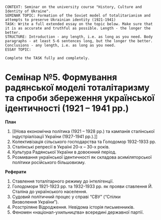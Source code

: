 ```
CONTEXT: Seminar on the university course "History, Culture and Identity of Ukraine".
SEMINAR TOPIC: Formation of the Soviet model of totalitarianism and attempts to preserve Ukrainian identity (1921-1941)
TASK: Write a full extended essay on the topic below. Make sure that it is as accurate and truthful as possible. Length - the longer the better.
STRUCTURE: Introduction - any length, i.e. as long as you need. Body paragraphs - at least 5-6 sentences long, but the longer the better. Conclusions - any length, i.e. as long as you need.
ESSAY TOPIC:

Complete the TASK fully and completely.
```

# Семінар №5. Формування радянської моделі тоталітаризму та спроби збереження української ідентичності (1921 – 1941 рр.)

**План**

1. [[Нова економічна політика (1921 – 1928 рр.) та кампанія сталінської індустріалізації України (1927-1941 рр.).]]
2. Колективізація сільського господарства та Голодомор 1932-1933 рр.
3. Сталінські репресії в Україні 20-х – 30-х років.
4. Культура Радянської України в довоєнний період.
5. Розмивання української ідентичності як складова асиміляторської політики російського більшовизму.

**Реферати**

1. Ставлення тоталітарного режиму до інтелігенції.
2. Голодомори 1921-1923 рр. та 1932-1933 рр. як прояви ставлення Й. Сталіна до українського населення.
3. Судовий політичний процес у справі “СВУ” (“Спілки Визволення України”).
4. Розстріляне Відродження. Невідома історія письменників.
5. Феномен «націонал-ухильництва» всередині державної партії.
